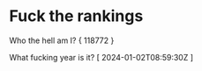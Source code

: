 # Fuck the rankings

Who the hell am I?
{ 118772 }

What fucking year is it?
[ 2024-01-02T08:59:30Z ]
